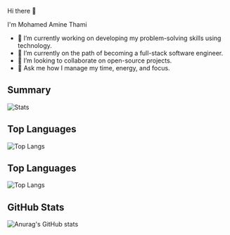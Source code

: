 Hi there 👋 

I'm Mohamed Amine Thami

- 🔭 I’m currently working on developing my problem-solving skills using technology.
- 🌱 I’m currently on the path of becoming a full-stack software engineer.
- 👯 I’m looking to collaborate on open-source projects.
- 💬 Ask me how I manage my time, energy, and focus.

## Summary

![Stats](http://github-profile-summary-cards.vercel.app/api/cards/profile-details?username=vergilx6x&theme=radical)

## Top Languages

![Top Langs](http://github-profile-summary-cards.vercel.app/api/cards/repos-per-language?username=vergilx6x&theme=radical&exclude=exclude)


## Top Languages

![Top Langs](https://github-readme-stats.vercel.app/api/top-langs/?username=vergilx6x&layout=compact)

## GitHub Stats

![Anurag's GitHub stats](https://github-readme-stats.vercel.app/api?username=vergilx6x&show_icons=true&theme=radical)
